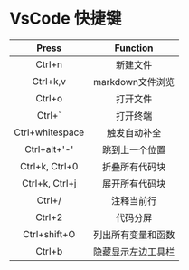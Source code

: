 # VsCode 快捷键
| Press | Function |
| :---: | :---: |
| Ctrl+n | 新建文件 |
| Ctrl+k,v | markdown文件浏览|
| Ctrl+o | 打开文件 |
| Ctrl+` | 打开终端 |
| Ctrl+whitespace | 触发自动补全 |
| Ctrl+alt+'-' | 跳到上一个位置 |
| Ctrl+k, Ctrl+0 | 折叠所有代码块 |
| Ctrl+k, Ctrl+j | 展开所有代码块 |
| Ctrl+/ | 注释当前行 |
| Ctrl+2 | 代码分屏 |
| Ctrl+shift+O | 列出所有变量和函数 |
| Ctrl+b | 隐藏显示左边工具栏 | 

